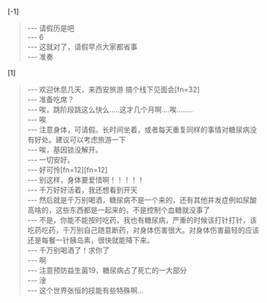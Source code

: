 
[-1] 
>--- 请假历是吧<br>
>--- 6<br>
>--- 这就对了，请假早点大家都省事<br>
>--- 准奏<br>

[1] 
>--- 欢迎休息几天，来西安旅游 搞个线下见面会[fn=32]<br>
>--- 准备吃席？<br>
>--- 唉，跳阶段跳这么快么.....这才几个月啊....唉........<br>
>--- 唉<br>
>--- 注意身体，可请假。长时间坐着，或者每天重复同样的事情对糖尿病没有好处。建议可以考虑旅游一下<br>
>--- 唉，基因锁没解开。<br>
>--- 一切安好。<br>
>--- 好可怜[fn=12][fn=12]<br>
>--- 别这样，身体要爱惜啊！！！！！<br>
>--- 千万好好活着，我还想看到开天<br>
>--- 然后就是千万别喝酒，糖尿病不是一个来的，还有其他并发症例如尿酸高啥的，这些东西都是一起来的，不是控制个血糖就没事了<br>
>--- 不是，你能不能按时吃药，我也有糖尿病，严重的时候该打针打针，该吃药吃药，千万别自己随意断药，对身体伤害很大。对身体伤害最轻的应该还是每餐一针胰岛素，很快就能降下来。<br>
>--- 千万别喝酒了！求你了<br>
>--- 啊<br>
>--- 注意预防益生菌19，糖尿病占了死亡的一大部分<br>
>--- 淦<br>
>--- 这个世界张恒的技能有些特殊啊…<br>
